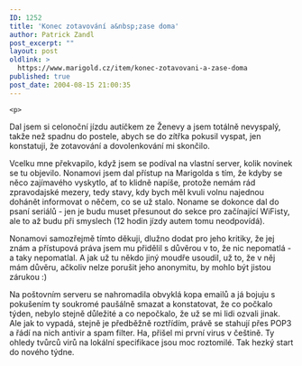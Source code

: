 ```yaml
---
ID: 1252
title: 'Konec zotavování a&nbsp;zase doma'
author: Patrick Zandl
post_excerpt: ""
layout: post
oldlink: >
  https://www.marigold.cz/item/konec-zotavovani-a-zase-doma
published: true
post_date: 2004-08-15 21:00:35
---
```

	<p>
Dal jsem si celonoční jízdu autíčkem ze Ženevy a jsem totálně nevyspalý, takže než spadnu do postele, abych se do zítřka pokusil vyspat, jen konstatuji, že zotavování a dovolenkování mi skončilo. </p>
<p>
Vcelku mne překvapilo, když jsem se podíval na vlastní server, kolik novinek se tu objevilo. Nonamovi jsem dal přístup na Marigolda s tím, že kdyby se něco zajímavého vyskytlo, ať to klidně napíše, protože nemám rád zpravodajské mezery, tedy stavy, kdy bych měl kvuli volnu najednou dohánět informovat o něčem, co se už stalo. Noname se dokonce dal do psaní seriálů - jen je budu muset přesunout do sekce pro začínající WiFisty, ale to až budu při smyslech (12 hodin jízdy autem tomu neodpovídá).</p>
<p>
Nonamovi samozřejmě tímto děkuji, dlužno dodat pro jeho kritiky, že jej znám a přístupová práva jsem mu přidělil s důvěrou v to, že nic nepomatlá - a taky nepomatlal. A jak už tu někdo jiný moudře usoudil, už to, že v něj mám důvěru, ačkoliv nelze porušit jeho anonymitu, by mohlo být jistou zárukou :)</p>
<p>
Na poštovním serveru se nahromadila obvyklá kopa emailů a já bojuju s pokušením ty soukromé paušálně smazat a konstatovat, že co počkalo týden, nebylo stejně důležité a co nepočkalo, že už se mi lidi ozvali jinak. Ale jak to vypadá, stejně je předběžně roztřídím, právě se stahují přes POP3 a řádí na nich antivir a spam filter. Ha, přišel mi první virus v češtině. Ty ohledy tvůrců virů na lokální specifikace jsou moc roztomilé. Tak hezký start do nového týdne. </p>
